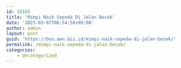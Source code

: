 ```yaml
---
id: 18165
title: 'Mimpi Naik Sepeda Di Jalan Becek'
date: '2023-03-07T06:54:56+00:00'
author: admin
layout: post
guid: 'https://bos.awn.biz.id/mimpi-naik-sepeda-di-jalan-becek/'
permalink: /mimpi-naik-sepeda-di-jalan-becek/
categories:
    - Uncategorized
---
```


